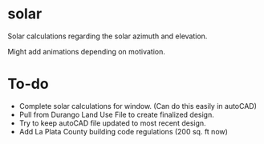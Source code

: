 # solar
Solar calculations regarding the solar azimuth and elevation.

Might add animations depending on motivation.

# To-do
- Complete solar calculations for window. (Can do this easily in autoCAD)
- Pull from Durango Land Use File to create finalized design.
- Try to keep autoCAD file updated to most recent design.
- Add La Plata County building code regulations (200 sq. ft now)
